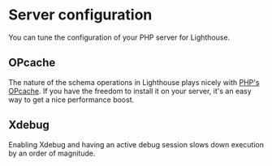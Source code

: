 # Server configuration

You can tune the configuration of your PHP server for Lighthouse.

## OPcache

The nature of the schema operations in Lighthouse plays nicely with [PHP's OPcache](https://php.net/manual/de/book.opcache.php).
If you have the freedom to install it on your server, it's an easy way to get a nice performance boost.

## Xdebug

Enabling Xdebug and having an active debug session slows down execution by
an order of magnitude.
